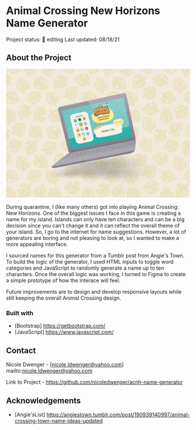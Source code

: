 # Animal Crossing New Horizons Name Generator

Project status: :pencil: editing
Last updated: 08/18/21

## About the Project

![Project mockup](acnh_generator_mockup.jpg)

During quarantine, I (like many others) got into playing Animal Crossing: New Horizons. One of the biggest issues I face in this game is creating a name for my island. Islands can only have ten characters and can be a big decision since you can't change it and it can reflect the overall theme of your island. So, I go to the internet for name suggestions. However, a lot of generators are boring and not pleasing to look at, so I wanted to make a more appealing interface.

I sourced names for this generator from a Tumblr post from Angie's Town. To build the logic of the generator, I used HTML inputs to toggle word categories and JavaScript to randomly generate a name up to ten characters. Once the overall logic was working, I turned to Figma to create a simple prototype of how the interace will feel.

Future improvements are to design and develop responsive layouts while still keeping the overall Animal Crossing design.

### Built with
* [Bootstrap] https://getbootstrap.com/
* [JavaScript] https://www.javascript.com/

## Contact
Nicole Dwenger - [nicole.ldwenger@yahoo.com] mailto:nicole.ldwenger@yahoo.com

Link to Project - https://github.com/nicoledwenger/acnh-name-generator

## Acknowledgements
* [Angie'sList] https://angiestown.tumblr.com/post/190939140997/animal-crossing-town-name-ideas-updated